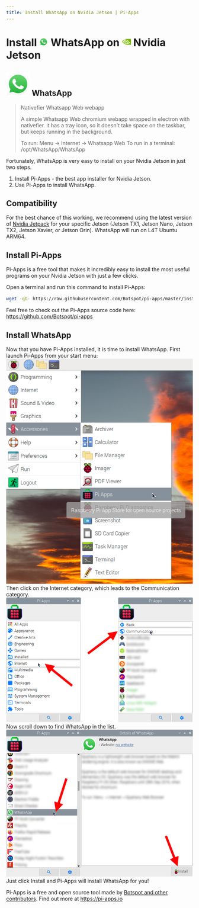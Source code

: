 ```yaml
---
title: Install WhatsApp on Nvidia Jetson | Pi-Apps
---
```

<div class="simple-install-content content">

# Install <img src="/img/app-icons/WhatsApp/icon-64.png" height=24> WhatsApp on <img src=/img/other-icons/nvidia-icon.svg height=24> Nvidia Jetson

## <img src="/img/app-icons/WhatsApp/icon-64.png"> WhatsApp
> Nativefier Whatsapp Web webapp
> 
> A simple Whatsapp Web chromium webapp wrapped in electron with nativefier.
> it has a tray icon, so it doesn't take space on the taskbar, but keeps running in the background.
> 
> To run: Menu -> Internet -> Whatsapp Web
> To run in a terminal: /opt/WhatsApp/WhatsApp

Fortunately, WhatsApp is very easy to install on your Nvidia Jetson in just two steps.
1. Install Pi-Apps - the best app installer for Nvidia Jetson.
2. Use Pi-Apps to install WhatsApp.
</div>
<div class="simple-install-content content">

## Compatibility
For the best chance of this working, we recommend using the latest version of [Nvidia Jetpack](https://developer.nvidia.com/embedded/jetpack-archive) for your specific Jetson (Jetson TX1, Jetson Nano, Jetson TX2, Jetson Xavier, or Jetson Orin).
WhatsApp will run on L4T Ubuntu ARM64.
</div>
<div class="simple-install-content content">

## Install Pi-Apps

Pi-Apps is a free tool that makes it incredibly easy to install the most useful programs on your Nvidia Jetson with just a few clicks.

Open a terminal and run this command to install Pi-Apps:
```bash
wget -qO- https://raw.githubusercontent.com/Botspot/pi-apps/master/install | bash
```
Feel free to check out the Pi-Apps source code here: https://github.com/Botspot/pi-apps
</div>
<div class="simple-install-content content">

## Install WhatsApp

Now that you have Pi-Apps installed, it is time to install WhatsApp.
First launch Pi-Apps from your start menu:
<img src="/img/start-menu.png">
Then click on the Internet category, which leads to the Communication category.
<img src="/img/category-selections/Communication.png">
Now scroll down to find WhatsApp in the list.
<img src="/img/app-icons/WhatsApp/app-selection.png">
Just click Install and Pi-Apps will install WhatsApp for you!
</div>
<div class="simple-install-content content">

Pi-Apps is a free and open source tool made by [Botspot and other contributors](/about/#contributors). Find out more at https://pi-apps.io
</div>
